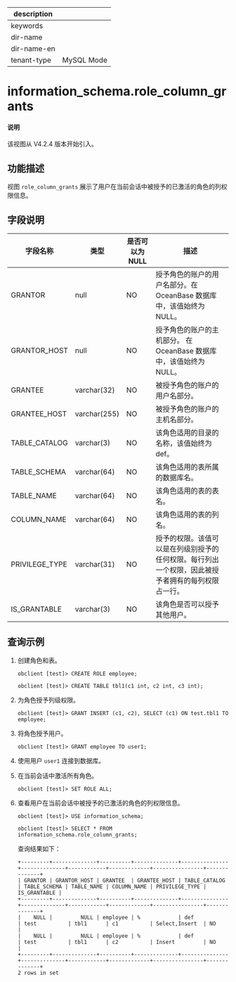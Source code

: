 |description||
|---|---|
|keywords||
|dir-name||
|dir-name-en||
|tenant-type| MySQL Mode |

# information_schema.role_column_grants

<main id="notice" type='explain'>
<h4>说明</h4>
<p>该视图从 V4.2.4 版本开始引入。</p>
</main>

## 功能描述

视图 `role_column_grants` 展示了用户在当前会话中被授予的已激活的角色的列权限信息。

## 字段说明

| **字段名称**   | **类型**     | **是否可以为 NULL**  | **描述**        |
|----------------|--------------|----------------------|-----------------|
| GRANTOR        | null         | NO   | 授予角色的账户的用户名部分。在 OceanBase 数据库中，该值始终为 NULL。    |
| GRANTOR_HOST   | null         | NO   | 授予角色的账户的主机部分。 在 OceanBase 数据库中，该值始终为 NULL。     |
| GRANTEE        | varchar(32)  | NO   | 被授予角色的账户的用户名部分。      |
| GRANTEE_HOST   | varchar(255) | NO   | 被授予角色的账户的主机名部分。      |
| TABLE_CATALOG  | varchar(3)   | NO   | 该角色适用的目录的名称，该值始终为 def。      |
| TABLE_SCHEMA   | varchar(64)  | NO   | 该角色适用的表所属的数据库名。      |
| TABLE_NAME     | varchar(64)  | NO   | 该角色适用的表的表名。      |
| COLUMN_NAME    | varchar(64)  | NO   | 该角色适用的表的列名。      |
| PRIVILEGE_TYPE | varchar(31)  | NO   | 授予的权限。该值可以是在列级别授予的任何权限。每行列出一个权限，因此被授予者拥有的每列权限占一行。      |
| IS_GRANTABLE   | varchar(3)   | NO   | 该角色是否可以授予其他用户。     |

## 查询示例

1. 创建角色和表。

   ```shell
   obclient [test]> CREATE ROLE employee;
   ```

   ```shell
   obclient [test]> CREATE TABLE tbl1(c1 int, c2 int, c3 int);
   ```

2. 为角色授予列级权限。

   ```shell
   obclient [test]> GRANT INSERT (c1, c2), SELECT (c1) ON test.tbl1 TO employee; 
   ```

3. 将角色授予用户。

   ```shell
   obclient [test]> GRANT employee TO user1;
   ```

4. 使用用户 `user1` 连接到数据库。

5. 在当前会话中激活所有角色。

   ```shell
   obclient [test]> SET ROLE ALL;
   ```

6. 查看用户在当前会话中被授予的已激活的角色的列权限信息。

    ```shell
    obclient [test]> USE information_schema;
    ```

    ```shell
    obclient [test]> SELECT * FROM information_schema.role_column_grants;
    ```

    查询结果如下：

    ```shell
    +---------+--------------+----------+--------------+---------------+--------------+------------+-------------+----------------+--------------+
    | GRANTOR | GRANTOR_HOST | GRANTEE  | GRANTEE_HOST | TABLE_CATALOG | TABLE_SCHEMA | TABLE_NAME | COLUMN_NAME | PRIVILEGE_TYPE | IS_GRANTABLE |
    +---------+--------------+----------+--------------+---------------+--------------+------------+-------------+----------------+--------------+
    |    NULL |         NULL | employee | %            | def           | test          | tbl1      | c1          | Select,Insert  | NO           |
    |    NULL |         NULL | employee | %            | def           | test          | tbl1      | c2          | Insert         | NO           |
    +---------+--------------+----------+--------------+---------------+--------------+------------+-------------+----------------+--------------+
    2 rows in set
    ```


